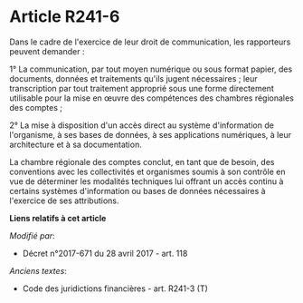 # Article R241-6

Dans le cadre de l'exercice de leur droit de communication, les rapporteurs peuvent demander :

1° La communication, par tout moyen numérique ou sous format papier, des documents, données et traitements qu'ils jugent
nécessaires ; leur transcription par tout traitement approprié sous une forme directement utilisable pour la mise en œuvre
des compétences des chambres régionales des comptes ;

2° La mise à disposition d'un accès direct au système d'information de l'organisme, à ses bases de données, à ses
applications numériques, à leur architecture et à sa documentation.

La chambre régionale des comptes conclut, en tant que de besoin, des conventions avec les collectivités et organismes soumis
à son contrôle en vue de déterminer les modalités techniques lui offrant un accès continu à certains systèmes d'information
ou bases de données nécessaires à l'exercice de ses attributions.

**Liens relatifs à cet article**

_Modifié par_:

  - Décret n°2017-671 du 28 avril 2017 - art. 118

_Anciens textes_:

  - Code des juridictions financières - art. R241-3 (T)
